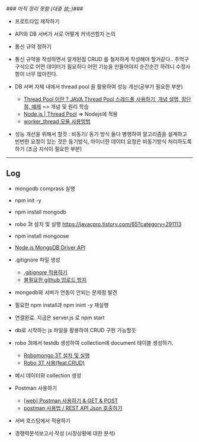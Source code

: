 _### 아직 정리 못함 (대충 씀;;)###_

- 프로트타입 제작하기

- API와 DB 서버가 서로 어떻게 커넥션할지 논의

- 통신 규약 정하기

- 통신 규약을 작성하면서 알게된점 CRUD 를 철저하게 작성해야 할거같다.. 주먹구구식으로 어떤 데이터가 필요하다 어떤 기능을 만들어야지 순간순간 하려니 수정사항이 너무 많아진다.

- DB 서버 자체 내에서 thread pool 을 활용하여 성능 개선(공부가 필요한 부분)
    * [Thread Pool 이란 ? JAVA Thread Pool 스레드풀 사용하기, 개념 설명, 장단점, 예제](https://www.wrapuppro.com/programing/view/jAuG3VNBCbGnQWU) => 개념 및 원리 학습
    * [Node.js | Thread Pool](https://velog.io/@goblin820/Node.js-Thread-Pool) => Nodejs에 적용
    * [worker_thread 모듈 사용방법](https://psyhm.tistory.com/45)
  
- 성능 개선을 위해서 할것 : 비동기/ 동기 방식 둘다 병행하여 알고리즘을 설계하고 빈번한 요청이 있는 것은 동기방식, 마이너한 데이터 요청은 비동기방식 처리하도록 하기 (조금 지식이 필요한 부분)


***
## Log 

- mongodb comprass 실행

- npm init -y

- npm install mongodb

- robo 3t 설치 및 실행 https://javacpro.tistory.com/65?category=291113

- npm install mongoose

- [Node.js MongoDB Driver API](https://mongodb.github.io/node-mongodb-native/3.6/api/)

- .gitignore 파일 생성 
  * [.gitignore 적용하기](https://velog.io/@psk84/.gitignore-%EC%A0%81%EC%9A%A9%ED%95%98%EA%B8%B0)
  * [불필요한 github 업로드 방지](https://helloinyong.tistory.com/106)

- mongodb와 서버가 연동이 안되는 문제점 발견

- 필요한 npm install과 npm inint -y 재실행

- 연결완료. 지금은 server.js 로 npm start

- db로 시작하는 js 파일을 활용하여 CRUD 구현 가능할듯

- robo 3t에서 testdb 생성하여 collection에 document 테이블 생성하기. 
  * [Robomongo 3T 설치 및 실행](https://javacpro.tistory.com/65)
  * [Robo 3T 사용(feat.CRUD)](https://znos.tistory.com/51)

- 예시 데이터와 collection 생성

- Postman 사용하기
  * [[web] Postman 사용하기 & GET & POST](https://ychae-leah.tistory.com/50)
  * [postman 사용법 / REST API Json 호출하기](https://miniweb4u.tistory.com/279)


- 서버 호스팅에서 적용하기

- 경쟁력분석보고서 작성 (시장상황에 대한 분석)

